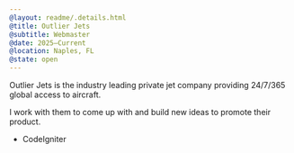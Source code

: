 ```yaml
---
@layout: readme/.details.html
@title: Outlier Jets
@subtitle: Webmaster
@date: 2025–Current
@location: Naples, FL
@state: open
---
```

Outlier Jets is the industry leading private jet company providing 24/7/365
global access to aircraft.

I work with them to come up with and build new ideas to promote their product.

- CodeIgniter
